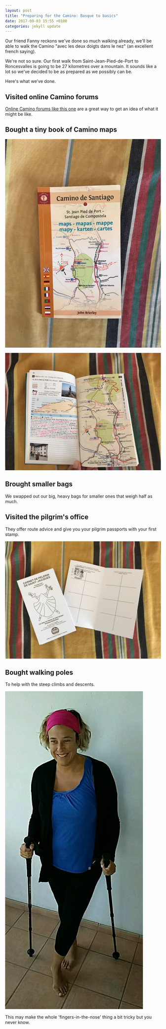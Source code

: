 ```yaml
---
layout: post
title: "Preparing for the Camino: Basque to basics"
date: 2017-09-03 15:55 +0100
categories: jekyll update
---
```


Our friend Fanny reckons we've done so much walking already, we'll be able to walk the Camino "avec les deux doigts dans le nez" (an excellent french saying). 

We're not so sure. Our first walk from Saint-Jean-Pied-de-Port to Roncesvalles is going to be 27 kilometres over a mountain. It sounds like a lot so we've decided to be as prepared as we possibly can be. 

Here's what we've done. 

## Visited online Camino forums

[Online Camino forums like this one](https://www.caminodesantiago.me/community/threads/st-jean-to-roncesvalles.20124/) are a great way to get an idea of what it might be like.

## Bought a tiny book of Camino maps

![Front cover of our Camino de Santiago maps book](https://github.com/tombye/trexit/raw/gh-pages/assets/images/camino-de-santiago-book-of-maps-front.jpg)

![Inside our Camino de Santiago maps book showing a map of the first route](https://github.com/tombye/trexit/raw/gh-pages/assets/images/camino-de-santiago-book-of-maps-inside.jpg)

## Brought smaller bags

We swapped out our big, heavy bags for smaller ones that weigh half as much.

## Visited the pilgrim's office

They offer route advice and give you your pilgrim passports with your first stamp.

![Pilgrim passports with their first stamp](https://github.com/tombye/trexit/raw/gh-pages/assets/images/pilgrim-passports.jpg)

## Bought walking poles

To help with the steep climbs and descents.

![Roz with her walking poles](https://github.com/tombye/trexit/raw/gh-pages/assets/images/roz-with-poles.jpg)

This may make the whole 'fingers-in-the-nose' thing a bit tricky but you never know.
